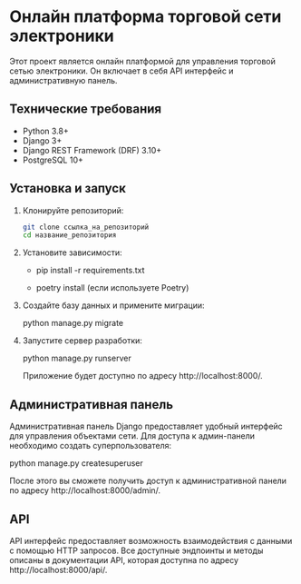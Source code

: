 # Онлайн платформа торговой сети электроники

Этот проект является онлайн платформой для управления торговой сетью электроники. Он включает в себя API интерфейс и административную панель.

## Технические требования

- Python 3.8+
- Django 3+
- Django REST Framework (DRF) 3.10+
- PostgreSQL 10+

## Установка и запуск

1. Клонируйте репозиторий:

   ```bash
   git clone ссылка_на_репозиторий
   cd название_репозитория

2. Установите зависимости:

   - pip install -r requirements.txt
   
   - poetry install (если используете Poetry)
3. Создайте базу данных и примените миграции:

   python manage.py migrate

4. Запустите сервер разработки:

   python manage.py runserver

   Приложение будет доступно по адресу http://localhost:8000/.

## Административная панель

Административная панель Django предоставляет удобный интерфейс для управления объектами сети. Для доступа к админ-панели необходимо создать суперпользователя:

python manage.py createsuperuser

После этого вы сможете получить доступ к административной панели по адресу http://localhost:8000/admin/.

## API

API интерфейс предоставляет возможность взаимодействия с данными с помощью HTTP запросов. Все доступные эндпоинты и методы описаны в документации API, которая доступна по адресу http://localhost:8000/api/.
